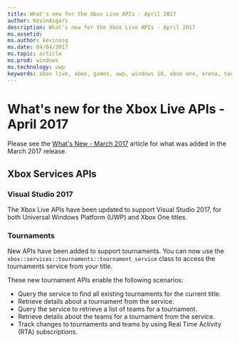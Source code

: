 ```yaml
---
title: What's new for the Xbox Live APIs - April 2017
author: KevinAsgari
description: What's new for the Xbox Live APIs - April 2017
ms.assetid:
ms.author: kevinasg
ms.date: 04/04/2017
ms.topic: article
ms.prod: windows
ms.technology: uwp
keywords: xbox live, xbox, games, uwp, windows 10, xbox one, arena, tournaments
---
```


# What's new for the Xbox Live APIs - April 2017

Please see the [What's New - March 2017](1703-whats-new.md) article for what was added in the March 2017 release.

## Xbox Services APIs

### Visual Studio 2017

The Xbox Live APIs have been updated to support Visual Studio 2017, for both Universal Windows Platform (UWP) and Xbox One titles.

### Tournaments

New APIs have been added to support tournaments. You can now use the `xbox::services::tournaments::tournament_service` class to access the tournaments service from your title.

These new tournament APIs enable the following scenarios:

* Query the service to find all existing tournaments for the current title.
* Retrieve details about a tournament from the service.
* Query the service to retrieve a list of teams for a tournament.
* Retrieve details about the teams for a tournament from the service.
* Track changes to tournaments and teams by using Real Time Activity (RTA) subscriptions.
